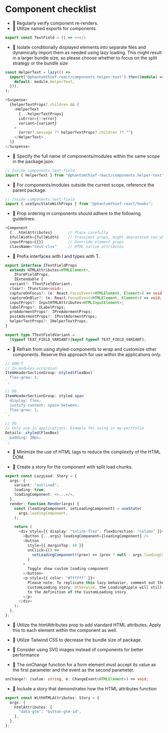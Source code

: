 # Component checklist

- 🧩 Regularly verify component re-renders.
- 💯 Utilize named exports for components.

```typescript
export const TextField = () => <></>
```

- 🧩 Isolate conditionally displayed elements into separate files and dynamically import them as needed using lazy loading. This might result in a larger bundle size, so please choose whether to focus on the split strategy or the bundle size

```typescript
const HelperText = lazy(() =>
  import("@phantomthief-react/components.helper-text").then((module) => ({
    default: module.HelperText,
  })),
);

<Suspense>
  {helperTextProps?.children && (
    <HelperText
      {...helperTextProps}
      isError={!!error}
      variant={variant}
    >
      {error?.message ?? helperTextProps?.children ?? ""}
    </HelperText>
  )}
</Suspense>
```

- 🧩 Specify the full name of components/modules within the same scope in the package.json.

```typescript
// Inside components.text-field
import { HelperText } from "@phantomthief-react/components.helper-text";
```

- 🧩 For components/modules outside the current scope, reference the parent package.

```typescript
// Inside components.text-field
import { useSyncStateWithProps } from "@phantomthief-react/hooks";
```

- 🧩 Prop ordering in components should adhere to the following guidelines:

```typescript
<Component
  {...htmlAttributes}       // Place carefully
  $fullWidth={fullWidth}    // Transient props, might deprecated too when use TaiwindCSS
  inputProps={{}}           // Override element props
  className="test-clsx"     // HTML native attributes
```

- 🧩 Prefix interfaces with I and types with T.

```typescript
export interface ITextFieldProps
  extends HTMLAttributes<HTMLElement>,
    IFormFieldProps,
    IExtendable {
  variant?: TTextFieldVariant;
  clear?: TFunction<void>;
  captureOnFocus?: (e: React.FocusEvent<HTMLElement, Element>) => void;
  captureOnBlur?: (e: React.FocusEvent<HTMLElement, Element>) => void;
  inputProps?: InputHTMLAttributes<HTMLInputElement>;
  labelProps?: ILabelProps;
  preAdormentProps?: IPreAdormentProps;
  postAdormentProps?: IPostAdormentProps;
  helperTextProps?: IHelperTextProps;
}

export type TTextFieldVariant =
  (typeof TEXT_FIELD_VARIANT)[keyof typeof TEXT_FIELD_VARIANT];
```

- 🧩 Refrain from using styled-components to wrap and customize other components. Reserve this approach for use within the applications only.

```typescript
// DON'T
// In modules.accordion
ItemHeaderSectionGroup: styled(FlexBox)`
  flex-grow: 1;
`,

// DO
ItemHeaderSectionGroup: styled.span`
  display: flex;
  justify-content: space-between;
  flex-grow: 1;
`,

// DO
// Only use in applications. Example for using in my-portfolio
Details: styled(FlexBox)`
  padding: 30px;
`,
```

- 🧩 Minimize the use of HTML tags to reduce the complexity of the HTML DOM.

- 🧩 Create a story for the component with split load chunks.

```typescript
export const LazyLoad: Story = {
  args: {
    variant: "outlined",
    loading: true,
    loadingComponent: <>...</>,
  },
  render: function Render(args) {
    const [loadingComponent, setLoadingComponent] = useState(
      args.loadingComponent,
    );

    return (
      <div style={{ display: "inline-flex", flexDirection: "column" }}>
        <Button {...args} loadingComponent={loadingComponent} />
        <button
          style={{ marginTop: 48 }}
          onClick={() =>
            setLoadingComponent((prev) => (prev ? null : args.loadingComponent))
          }
        >
          Toggle show custom loading component
        </button>
        <p style={{ color: "#ffffff" }}>
          Please note: To replicate this lazy behavior, comment out the
          CustomLoading story. Otherwise, the LoadingRipple will still load due
          to the definition of the CustomLoading story.
        </p>
      </div>
    );
  },
};
```

- 🧩 Utilize the htmlAttributes prop to add standard HTML attributes. Apply this to each element within the component as well.

- 🧩 Utilize Tailwind CSS to decrease the bundle size of package.

- 🧩 Consider using SVG images instead of components for better performance

- 🧩 The onChange function for a form element must accept its value as the first parameter and the event as the second parameter.

```typescript
onChange?: (value: string, e: ChangeEvent<HTMLElement>) => void;
```

- 🧩 Include a story that demonstrates how the HTML attributes function

```typescript
export const WithHTMLAttributes: Story = {
  args: {
    htmlAttributes: {
      "data-gtm": "button-gtm-id",
    },
  },
};
```
